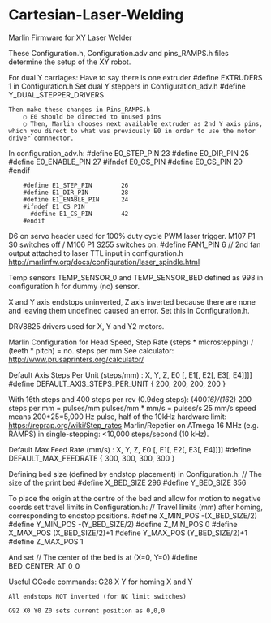 # Cartesian-Laser-Welding
Marlin Firmware for XY Laser Welder

These Configuration.h, Configuration.adv and pins_RAMPS.h files determine the setup of the XY robot.

For dual Y carriages:
	Have to say there is one extruder 
  #define EXTRUDERS 1 in Configuration.h
	Set dual Y steppers in Configuration_adv.h
  #define Y_DUAL_STEPPER_DRIVERS
  
	Then make these changes in Pins_RAMPS.h
		○ E0 should be directed to unused pins
		○ Then, Marlin chooses next available extruder as 2nd Y axis pins, which you direct to what was previously E0 in order to use the motor driver connnector.
   In configuration_adv.h:
		#define E0_STEP_PIN        23
		#define E0_DIR_PIN         25
		#define E0_ENABLE_PIN      27
		#ifndef E0_CS_PIN
		  #define E0_CS_PIN        29
		#endif
		
		#define E1_STEP_PIN        26
		#define E1_DIR_PIN         28
		#define E1_ENABLE_PIN      24
		#ifndef E1_CS_PIN
		  #define E1_CS_PIN        42
		#endif

D6 on servo header used for 100% duty cycle PWM laser trigger.
  M107 P1 S0 switches off / M106 P1 S255 switches on. 
	#define FAN1_PIN 6 // 2nd fan output attached to laser TTL input in configuration.h
	http://marlinfw.org/docs/configuration/laser_spindle.html 


Temp sensors TEMP_SENSOR_0 and TEMP_SENSOR_BED defined as 998 in configuration.h for dummy (no) sensor.

X and Y axis endstops uninverted, Z axis inverted because there are none and leaving them undefined caused an error.
Set this in Configuration.h.

DRV8825 drivers used for X, Y and Y2 motors.

Marlin Configuration for Head Speed, Step Rate
	(steps * microstepping) / (teeth * pitch) =  no. steps per mm 
	See calculator: http://www.prusaprinters.org/calculator/ 

  Default Axis Steps Per Unit (steps/mm) : X, Y, Z, E0 [, E1[, E2[, E3[, E4]]]]
  #define DEFAULT_AXIS_STEPS_PER_UNIT   { 200, 200, 200, 200 }

  With 16th steps and 400 steps per rev (0.9deg steps):
	(400*16)/(16*2)  200  steps per mm = pulses/mm
	pulses/mm * mm/s = pulses/s
	25 mm/s speed means 200*25=5,000 Hz pulse, half of the 10kHz hardware limit:	https://reprap.org/wiki/Step_rates
  Marlin/Repetier on ATmega 16 MHz (e.g. RAMPS) in single-stepping: <10,000 steps/second (10 kHz).

  Default Max Feed Rate (mm/s) : X, Y, Z, E0 [, E1[, E2[, E3[, E4]]]]
  #define DEFAULT_MAX_FEEDRATE          { 300, 300, 300, 300 }



Defining bed size (defined by endstop placement) in Configuration.h:
// The size of the print bed
#define X_BED_SIZE 296
#define Y_BED_SIZE 356

To place the origin at the centre of the bed and allow for motion to negative coords set travel limits in Configuration.h: 
// Travel limits (mm) after homing, corresponding to endstop positions.
#define X_MIN_POS -(X_BED_SIZE/2)
#define Y_MIN_POS -(Y_BED_SIZE/2)
#define Z_MIN_POS 0
#define X_MAX_POS (X_BED_SIZE/2)+1
#define Y_MAX_POS (Y_BED_SIZE/2)+1
#define Z_MAX_POS 1

And set 
// The center of the bed is at (X=0, Y=0)
#define BED_CENTER_AT_0_0





Useful GCode commands:
G28 X Y for homing X and Y
	
	All endstops NOT inverted (for NC limit switches)
		
	G92 X0 Y0 Z0 sets current position as 0,0,0
